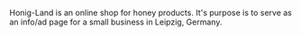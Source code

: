 Honig-Land is an online shop for honey products. It's purpose is to serve as an info/ad page for a small business in Leipzig, Germany.
